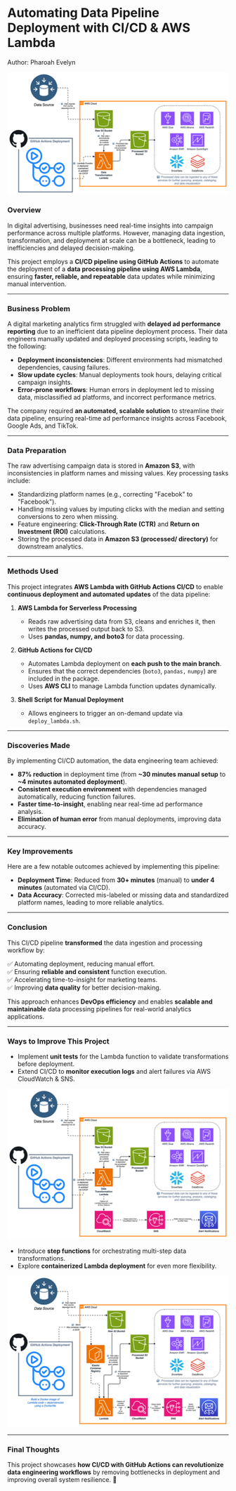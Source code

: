 # **Automating Data Pipeline Deployment with CI/CD & AWS Lambda**

Author: Pharoah Evelyn

<p align="center">
    <img src=https://github.com/Pharoah0/CI-CD-Pipeline-with-GitHub-Actions/blob/main/images/Main.svg>
</p>

### **Overview**

In digital advertising, businesses need real-time insights into campaign performance across multiple platforms. However, managing data ingestion, transformation, and deployment at scale can be a bottleneck, leading to inefficiencies and delayed decision-making.

This project employs a **CI/CD pipeline using GitHub Actions** to automate the deployment of a **data processing pipeline using AWS Lambda**, ensuring **faster, reliable, and repeatable** data updates while minimizing manual intervention.

---

### **Business Problem**

A digital marketing analytics firm struggled with **delayed ad performance reporting** due to an inefficient data pipeline deployment process. Their data engineers manually updated and deployed processing scripts, leading to the following:

- **Deployment inconsistencies**: Different environments had mismatched dependencies, causing failures.
- **Slow update cycles**: Manual deployments took hours, delaying critical campaign insights.
- **Error-prone workflows**: Human errors in deployment led to missing data, misclassified ad platforms, and incorrect performance metrics.

The company required **an automated, scalable solution** to streamline their data pipeline, ensuring real-time ad performance insights across Facebook, Google Ads, and TikTok.

---

### **Data Preparation**

The raw advertising campaign data is stored in **Amazon S3**, with inconsistencies in platform names and missing values. Key processing tasks include:

- Standardizing platform names (e.g., correcting "Facebok" to "Facebook").
- Handling missing values by imputing clicks with the median and setting conversions to zero when missing.
- Feature engineering: **Click-Through Rate (CTR)** and **Return on Investment (ROI)** calculations.
- Storing the processed data in **Amazon S3 (processed/ directory)** for downstream analytics.

---

### **Methods Used**

This project integrates **AWS Lambda with GitHub Actions CI/CD** to enable **continuous deployment and automated updates** of the data pipeline:

1. **AWS Lambda for Serverless Processing**

   - Reads raw advertising data from S3, cleans and enriches it, then writes the processed output back to S3.
   - Uses **pandas, numpy, and boto3** for data processing.

2. **GitHub Actions for CI/CD**

   - Automates Lambda deployment on **each push to the main branch**.
   - Ensures that the correct dependencies (`boto3`, `pandas,` `numpy`) are included in the package.
   - Uses **AWS CLI** to manage Lambda function updates dynamically.

3. **Shell Script for Manual Deployment**
   - Allows engineers to trigger an on-demand update via `deploy_lambda.sh`.

---

### **Discoveries Made**

By implementing CI/CD automation, the data engineering team achieved:

- **87% reduction** in deployment time (from **~30 minutes manual setup** to **~4 minutes automated deployment**).
- **Consistent execution environment** with dependencies managed automatically, reducing function failures.
- **Faster time-to-insight**, enabling near real-time ad performance analysis.
- **Elimination of human error** from manual deployments, improving data accuracy.

---

### **Key Improvements**

Here are a few notable outcomes achieved by implementing this pipeline:

- **Deployment Time**: Reduced from **30+ minutes** (manual) to **under 4 minutes** (automated via CI/CD).
- **Data Accuracy**: Corrected mis-labeled or missing data and standardized platform names, leading to more reliable analytics.

---

### **Conclusion**

This CI/CD pipeline **transformed** the data ingestion and processing workflow by:

✅ Automating deployment, reducing manual effort.  
✅ Ensuring **reliable and consistent** function execution.  
✅ Accelerating time-to-insight for marketing teams.  
✅ Improving **data quality** for better decision-making.

This approach enhances **DevOps efficiency** and enables **scalable and maintainable** data processing pipelines for real-world analytics applications.

---

### **Ways to Improve This Project**

- Implement **unit tests** for the Lambda function to validate transformations before deployment.
- Extend CI/CD to **monitor execution logs** and alert failures via AWS CloudWatch & SNS.
<p align="center">
    <img src=https://github.com/Pharoah0/CI-CD-Pipeline-with-GitHub-Actions/blob/main/images/Diagram1.svg>
</p>

- Introduce **step functions** for orchestrating multi-step data transformations.
- Explore **containerized Lambda deployment** for even more flexibility.
<p align="center">
    <img src=https://github.com/Pharoah0/CI-CD-Pipeline-with-GitHub-Actions/blob/main/images/Diagram2.svg>
</p>

---

### **Final Thoughts**

This project showcases **how CI/CD with GitHub Actions can revolutionize data engineering workflows** by removing bottlenecks in deployment and improving overall system resilience. 🚀
